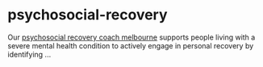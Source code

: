 # psychosocial-recovery
Our [psychosocial recovery coach melbourne](https://123coach.com.au/psychosocial-recovery-coach/) supports people living with a severe mental health condition to actively engage in personal recovery by identifying ...
